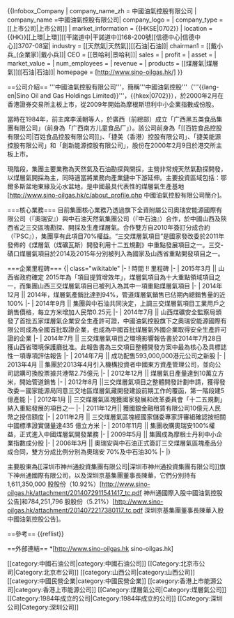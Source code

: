 {{Infobox_Company |
  company_name_zh = 中國油氣控股有限公司 |
  company_name =中國油氣控股有限公司|
  company_logo = |
  company_type = [[上市公司|上市公司]] |
  market_information = {{HKSE|0702}} | 
  location ={{HK}}[[上環|上環]][[干諾道中|干諾道中]]168-200號[[信德中心|信德中心]]3707-08室|
  industry = [[天然氣|天然氣]][[石油|石油]]|
  chairman1 = [[戴小兵_(企業家)|戴小兵]]|
  CEO = [[景哈利|景哈利]]| 
  sales =  |
  profit =  |
  asset = |
  market_value = |
  num_employees = |
  revenue = |
  products = [[煤層氣|煤層氣]][[石油|石油]]|
  homepage = [http://www.sino-oilgas.hk/]
}}

==公司介紹==
'''中國油氣控股有限公司'''，簡稱'''中國油氣控股'''（'''{{lang-en|Sino Oil and Gas Holdings Limited}}'''，{{hkex|0702}}），於2000年2月在香港證券交易所主板上市，從2009年開始為摩根斯坦利中小企業指數成份股。

當時在1984年，前主席李漢朝等人，於廣西（前總部）成立「广西黑五类食品集團有限公司」（前身為「广西南方儿童食品厂」）。該公司前身為「[[百姓食品控股有限公司|百姓食品控股有限公司]]」、「捷美（香港）控股有限公司」、「捷美能源控股有限公司」和「創新能源控股有限公司」，股份在2000年2月9日於港交所主板上市。

現階段，集團主要業務為天然氣及石油勘探與開採，主營非常規天然氣勘探開發，以煤層氣開採為主，同時適當將業務向產業鏈中下游延伸。主要投資區域包括：鄂爾多斯盆地東緣及沁水盆地，是中國最具代表性的煤層氣生產基地<ref>[http://www.sino-oilgas.hk/c/about_profile.php 中國油氣控股有限公司簡介]</ref>。

===核心業務===
目前集團核心業務乃透過旗下全資附屬公司奧瑞安能源國際有限公司（『奧瑞安』）與中石油天然氣集團公司（『中石油』）合作，於中國山西及陝西省之三交區塊勘探、開採及生產煤層氣。合作雙方自2010年簽訂分成合約（『PSC』），集團享有此項目70%權益。“三交煤層氣項目”是國家發改委於2011年發佈的《煤層氣（煤礦瓦斯）開發利用十二五規劃》中重點發展項目之一。三交-磧口煤層氣項目於2014及2015年分別被列入為國家及山西省重點開發項目之一。

===企業里程碑===
{| class="wikitable"
|-
! 時間 !! 里程碑
|-
| 2015年3月 || 山西省政府確定 2015年為「項目提質增效年」，煤層氣項目為十大重點領域項目之一，而集團山西三交煤層氣項目已被列入為其中一項重點煤層氣項目
|-
| 2014年12月 || 2014年，煤層氣產銷比達到94%，管道煤層氣銷售已佔期內總銷售量的近100% 
|-
| 2014年9月 || 集團與中石油共同決定，上調三交煤層氣項目工業用戶之銷售價格，每立方米增加人民幣0.25元 
|-
| 2014年7月 || 山西煤礦安全監察局頒發了首批五家煤層氣企業安全生產許可證，中國油氣控股旗下之奧瑞安能源國際有限公司成為全國首批取證企業，也成為中國首批煤層氣外國企業取得安全生產許可證的企業
|-
| 2014年7月 || 三交煤層氣項目之環境影響報告書於2014年7月28日獲山西省環境保護廳批准。此報告書為三交項目整體開發方案中最為核心及具標誌性一項專項評估報告
|-
| 2014年7月 || 成功配售593,000,000港元公司之新股
|-
| 2013年4月 || 集團於2013年4月引入機構投資者中國東方資產管理公司，並向公司認購可換股票據共港幣2.75億元
|-
| 2012年12月 || 煤層氣日產量達到10萬立方米，開始管道銷售
|-
| 2012年8月 ||三交煤層氣項目之整體開發計劃申請，獲得發改委－國家能源局同意三交地區煤層氣藏開發建設前期工作的覆函，第一階段建5億產能
|-
| 2012年1月 || 三交煤層氣區塊獲國家發展和改革委員會「十二五規劃」納入重點發展的項目之一
|-
| 2011年12月|| 獲國銀金融租賃有限公司10億元人民幣之授信額度
|-
| 2011年2月 || 三交煤層氣區塊經國家儲委專家評審組確認按相關中國標準證實儲量達435 億立方米
|-
| 2010年11月 || 集團收購奧瑞安100%權益，正式進入中國煤層氣開發業務
|-
| 2009年5月 || 集團成為摩根士丹利中小企業指數成分股
|-
| 2006年3月 || 奧瑞安與中石油正式簽訂三交煤層氣區塊產品分成合同，雙方分成比例分別為奧瑞安 70%及中石油30%
|-
|}


主要股東為[[深圳市神州通投資集團有限公司|深圳市神州通投資集團有限公司]]旗下神州通國際有限公司，以及深圳京基集團董事長陳華，它們分別持有1,611,350,000 股股份（10.92%）<ref>[http://www.sino-oilgas.hk/attachment/2014072911541417_tc.pdf 神州通國際入股中國油氣控股公告]</ref>和784,251,796 股股份（5.21%）<ref>[http://www.sino-oilgas.hk/attachment/2014072217380117_tc.pdf 深圳京基集團董事長陳華入股中國油氣控股公告]</ref>。


==參考==
{{reflist}}


==外部連結==
*[http://www.sino-oilgas.hk sino-oilgas.hk]


[[category:中國石油公司|category:中國石油公司]]
[[Category:北京市公司|Category:北京市公司]]
[[category:山西公司|category:山西公司]]
[[category:中國民營企業|category:中國民營企業]]
[[category:香港上市能源公司|category:香港上市能源公司]]
[[Category:煤層氣公司|Category:煤層氣公司]]
[[Category:1984年成立的公司|Category:1984年成立的公司]]
[[Category:深圳公司|Category:深圳公司]]